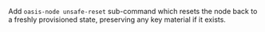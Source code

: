 Add `oasis-node unsafe-reset` sub-command which resets the node back to a
freshly provisioned state, preserving any key material if it exists.
